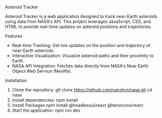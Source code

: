 Asteroid Tracker

Asteroid Tracker is a web application designed to track near-Earth asteroids using data from NASA's API. This project leverages JavaScript, CSS, and HTML to provide real-time updates on asteroid positions and trajectories.

Features
- Real-time Tracking: Get live updates on the position and trajectory of near-Earth asteroids.
- Interactive Visualization: Visualize asteroid paths and their proximity to Earth.
- NASA API Integration: Fetches data directly from NASA's Near Earth Object Web Service (NeoWs).

Installation

1. Clone the repository:
      git clone https://github.com/vanshrn/nasa.git
      cd nasa
2. Install dependencies:
      npm install
3. Install Packages
      npm install @headlessui/react @heroicons/react
4. Start the application:
      npm run dev
    
